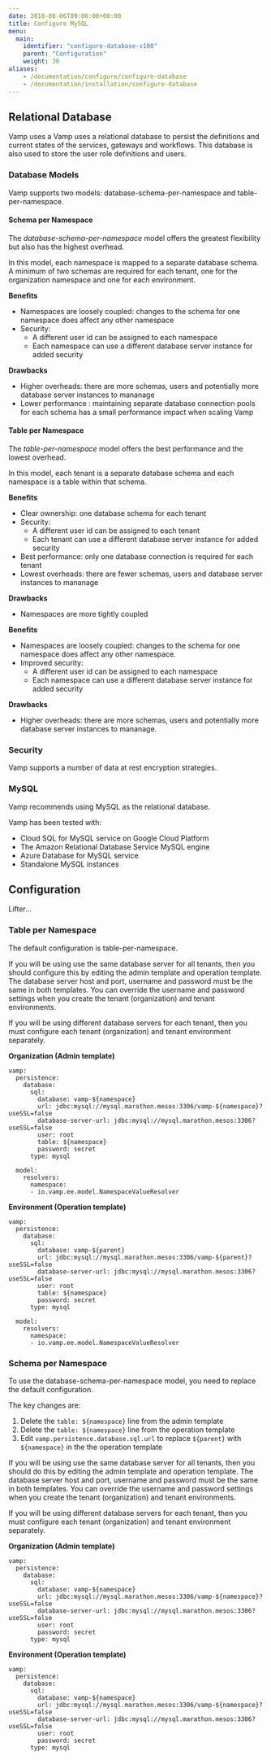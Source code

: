 ```yaml
---
date: 2018-08-06T09:00:00+00:00
title: Configure MySQL
menu:
  main:
    identifier: "configure-database-v100"
    parent: "Configuration"
    weight: 30
aliases:
    - /documentation/configure/configure-database
    - /documentation/installation/configure-database
---
```


## Relational Database
Vamp uses a Vamp uses a relational database to persist the definitions and current states of the services, gateways and workflows. This database is also used to store the user role definitions and users.

### Database Models
Vamp supports two models: database-schema-per-namespace and table-per-namespace.

#### Schema per Namespace
The *database-schema-per-namespace* model offers the greatest flexibility but also has the highest overhead.

In this model, each namespace is mapped to a separate database schema. A minimum of two schemas are required for each tenant, one for the organization namespace and one for each environment.

**Benefits**

* Namespaces are loosely coupled: changes to the schema for one namespace does affect any other namespace
* Security:
  * A different user id can be assigned to each namespace
  * Each namespace can use a different database server instance for added security

**Drawbacks**

* Higher overheads: there are more schemas, users and potentially more database server instances to mananage
* Lower performance : maintaining separate database connection pools for each schema has a small performance impact when scaling Vamp

#### Table per Namespace
The *table-per-namespace* model offers the best performance and the lowest overhead.

In this model, each tenant is a separate database schema and each namespace is a table within that schema.

**Benefits**

* Clear ownership: one database schema for each tenant
* Security:
  * A different user id can be assigned to each tenant
  * Each tenant can use a different database server instance for added security
* Best performance: only one database connection is required for each tenant
* Lowest overheads: there are fewer schemas, users and database server instances to mananage

**Drawbacks**

* Namespaces are more tightly coupled

**Benefits**

* Namespaces are loosely coupled: changes to the schema for one namespace does affect any other namespace.
* Improved security:
  * A different user id can be assigned to each namespace
  * Each namespace can use a different database server instance for added security

**Drawbacks**

* Higher overheads: there are more schemas, users and potentially more database server instances to mananage.

### Security
Vamp supports a number of data at rest encryption strategies.

### MySQL
Vamp recommends using MySQL as the relational database.

Vamp has been tested with:

* Cloud SQL for MySQL service on Google Cloud Platform
* The Amazon Relational Database Service MySQL engine
* Azure Database for MySQL service
* Standalone MySQL instances

## Configuration

Lifter...

### Table per Namespace
The default configuration is table-per-namespace.

If you will be using use the same database server for all tenants, then you should configure this by editing the admin template and operation template. The database server host and port, username and password must be the same in both templates. You can override the username and password settings when you create the tenant (organization) and tenant environments.

If you will be using different database servers for each tenant, then you must configure each tenant (organization) and tenant environment separately.

**Organization (Admin template)**
```
vamp:
  persistence:
    database:
      sql:
        database: vamp-${namespace}
        url: jdbc:mysql://mysql.marathon.mesos:3306/vamp-${namespace}?useSSL=false
        database-server-url: jdbc:mysql://mysql.marathon.mesos:3306?useSSL=false
        user: root
        table: ${namespace}
        password: secret
      type: mysql

  model:
    resolvers:
      namespace:
      - io.vamp.ee.model.NamespaceValueResolver
```

**Environment (Operation template)**
```
vamp:
  persistence:
    database:
      sql:
        database: vamp-${parent}
        url: jdbc:mysql://mysql.marathon.mesos:3306/vamp-${parent}?useSSL=false
        database-server-url: jdbc:mysql://mysql.marathon.mesos:3306?useSSL=false
        user: root
        table: ${namespace}
        password: secret
      type: mysql

  model:
    resolvers:
      namespace:
      - io.vamp.ee.model.NamespaceValueResolver
```

### Schema per Namespace
To use the database-schema-per-namespace model, you need to replace the default configuration.

The key changes are:

1. Delete the `table: ${namespace}` line from the admin template
2. Delete the `table: ${namespace}` line from the operation template
3. Edit `vamp.persistence.database.sql.url` to replace `${parent}` with `${namespace}` in the the operation template

If you will be using use the same database server for all tenants, then you should do this by editing the admin template and operation template. The database server host and port, username and password must be the same in both templates. You can override the username and password settings when you create the tenant (organization) and tenant environments.

If you will be using different database servers for each tenant, then you must configure each tenant (organization) and tenant environment separately.

**Organization (Admin template)**
```
vamp:
  persistence:
    database:
      sql:
        database: vamp-${namespace}
        url: jdbc:mysql://mysql.marathon.mesos:3306/vamp-${namespace}?useSSL=false
        database-server-url: jdbc:mysql://mysql.marathon.mesos:3306?useSSL=false
        user: root
        password: secret
      type: mysql
```

**Environment (Operation template)**
```
vamp:
  persistence:
    database:
      sql:
        database: vamp-${namespace}
        url: jdbc:mysql://mysql.marathon.mesos:3306/vamp-${namespace}?useSSL=false
        database-server-url: jdbc:mysql://mysql.marathon.mesos:3306?useSSL=false
        user: root
        password: secret
      type: mysql
```
